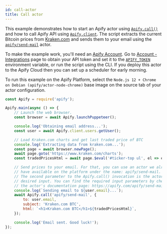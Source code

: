 ```yaml
---
id: call-actor
title: Call actor
---
```


 This example demonstrates how to start an Apify actor using
[`Apify.call()`](/docs/api/apify#call) and how to call Apify API using
[`Apify.client`](/docs/api/apify#client).
The script extracts the current Bitcoin prices from [Kraken.com](https://www.kraken.com/)
 and sends them to your email using the [`apify/send-mail`](https://apify.com/apify/send-mail) actor.

 To make the example work, you'll need an [Apify Account](https://my.apify.com/).
 Go to [Account - Integrations](https://my.apify.com/account#/integrations) page to obtain your API token
 and set it to the [`APIFY_TOKEN`](/docs/guides/environment-variables#APIFY_TOKEN) environment variable, or run the script using the CLI.
 If you deploy this actor to the Apify Cloud then you can set up a scheduler for early
 morning.

 To run this example on the Apify Platform, select the `Node.js 12 + Chrome on Debian (apify/actor-node-chrome)` base image
 on the source tab of your actor configuration.


```javascript
const Apify = require('apify');

Apify.main(async () => {
    // Launch the web browser.
    const browser = await Apify.launchPuppeteer();

    console.log('Obtaining email address...');
    const user = await Apify.client.users.getUser();

    // Load Kraken.com charts and get last traded price of BTC
    console.log('Extracting data from kraken.com...');
    const page = await browser.newPage();
    await page.goto('https://www.kraken.com/charts');
    const tradedPricesHtml = await page.$eval('#ticker-top ul', el => el.outerHTML);

    // Send prices to your email. For that, you can use an actor we already
    // have available on the platform under the name: apify/send-mail.
    // The second parameter to the Apify.call() invocation is the actor's
    // desired input. You can find the required input parameters by checking
    // the actor's documentation page: https://apify.com/apify/send-mail
    console.log(`Sending email to ${user.email}...`);
    await Apify.call('apify/send-mail', {
        to: user.email,
        subject: 'Kraken.com BTC',
        html: `<h1>Kraken.com BTC</h1>${tradedPricesHtml}`,
    });

    console.log('Email sent. Good luck!');
});
```